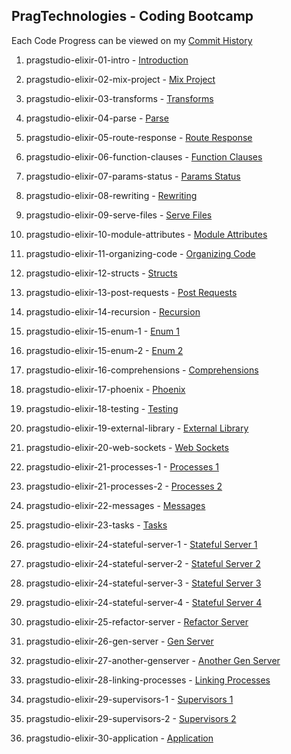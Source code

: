 ## PragTechnologies - Coding Bootcamp

Each Code Progress can be viewed on my [Commit History](https://github.com/skedaddl3/elixir-pragstudio/commits/master)

1. pragstudio-elixir-01-intro - [Introduction](https://github.com/skedaddl3/elixir-pragstudio/commit/2d7cedd6e95697d686a85a9da1c3b8ddf929c073#diff-ba7efc6b78ec91b2d2aed8b82c1a8eb5ec11ed843c6ab6ff2db4f04e0ccb05b0)

2. pragstudio-elixir-02-mix-project - [Mix Project](https://github.com/skedaddl3/elixir-pragstudio/blob/321ddf15370ba01234986400f80de1f1c2dfef11/lib/servy.ex)

3. pragstudio-elixir-03-transforms - [Transforms](https://github.com/skedaddl3/elixir-pragstudio/blob/0e49501f2c43fd64deb6f886efa5d2b9adcf45ec/lib/handler.ex)

4. pragstudio-elixir-04-parse - [Parse]()

5. pragstudio-elixir-05-route-response - [Route Response]()

6. pragstudio-elixir-06-function-clauses - [Function Clauses]()

7. pragstudio-elixir-07-params-status - [Params Status]()

8. pragstudio-elixir-08-rewriting - [Rewriting]()

9. pragstudio-elixir-09-serve-files - [Serve Files]()

10. pragstudio-elixir-10-module-attributes - [Module Attributes]()

11. pragstudio-elixir-11-organizing-code - [Organizing Code]()

12. pragstudio-elixir-12-structs - [Structs]()

13. pragstudio-elixir-13-post-requests - [Post Requests]()

14. pragstudio-elixir-14-recursion - [Recursion]()

15. pragstudio-elixir-15-enum-1 - [Enum 1]()

16. pragstudio-elixir-15-enum-2 - [Enum 2]()

17. pragstudio-elixir-16-comprehensions - [Comprehensions]()

18. pragstudio-elixir-17-phoenix - [Phoenix]()

19. pragstudio-elixir-18-testing - [Testing]()

20. pragstudio-elixir-19-external-library - [External Library]()

21. pragstudio-elixir-20-web-sockets - [Web Sockets]()

22. pragstudio-elixir-21-processes-1 - [Processes 1]()

23. pragstudio-elixir-21-processes-2 - [Processes 2]()

24. pragstudio-elixir-22-messages - [Messages]()

25. pragstudio-elixir-23-tasks - [Tasks]()

26. pragstudio-elixir-24-stateful-server-1 - [Stateful Server 1]()

27. pragstudio-elixir-24-stateful-server-2 - [Stateful Server 2]()

28. pragstudio-elixir-24-stateful-server-3 - [Stateful Server 3]()

29. pragstudio-elixir-24-stateful-server-4 - [Stateful Server 4]()

30. pragstudio-elixir-25-refactor-server - [Refactor Server]()

31. pragstudio-elixir-26-gen-server - [Gen Server]()

32. pragstudio-elixir-27-another-genserver - [Another Gen Server]()

33. pragstudio-elixir-28-linking-processes - [Linking Processes]()

34. pragstudio-elixir-29-supervisors-1 - [Supervisors 1]()

35. pragstudio-elixir-29-supervisors-2 - [Supervisors 2]()

36. pragstudio-elixir-30-application - [Application]()

